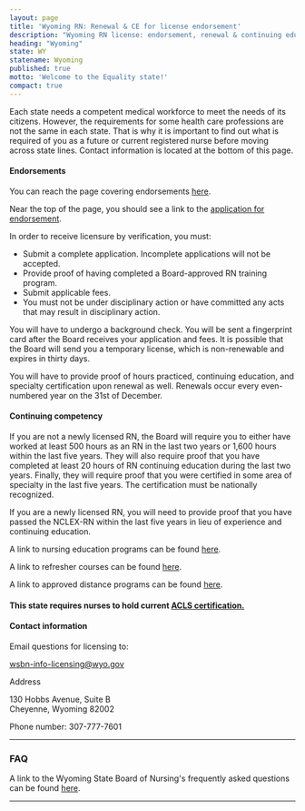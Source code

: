 ```yaml
---
layout: page
title: 'Wyoming RN: Renewal & CE for license endorsement'
description: "Wyoming RN license: endorsement, renewal & continuing education basics. Comply & advance your nursing career in the state."
heading: "Wyoming"
state: WY
statename: Wyoming
published: true
motto: 'Welcome to the Equality state!'
compact: true
---
```


Each state needs a competent medical workforce to meet the needs of its citizens. However, the requirements for some health care professions are not the same in each state. That is why it is important to find out what is required of you as a future or current registered nurse before moving across state lines. Contact information is located at the bottom of this page.

#### Endorsements

You can reach the page covering endorsements [here](https://wsbn.wyo.gov/licensing).

Near the top of the page, you should see a link to the [application for endorsement](https://nursing-online.state.wy.us/Resources/RN%20Endorsement%20App%204-22-2013.pdf).

In order to receive licensure by verification, you must:

*   Submit a complete application. Incomplete applications will not be accepted.
*   Provide proof of having completed a Board-approved RN training program.
*   Submit applicable fees.
*   You must not be under disciplinary action or have committed any acts that may result in disciplinary action.

You will have to undergo a background check. You will be sent a fingerprint card after the Board receives your application and fees. It is possible that the Board will send you a temporary license, which is non-renewable and expires in thirty days.

You will have to provide proof of hours practiced, continuing education, and specialty certification upon renewal as well. Renewals occur every even-numbered year on the 31st of December.

#### Continuing competency

If you are not a newly licensed RN, the Board will require you to either have worked at least 500 hours as an RN in the last two years or 1,600 hours within the last five years. They will also require proof that you have completed at least 20 hours of RN continuing education during the last two years. Finally, they will require proof that you were certified in some area of specialty in the last five years. The certification must be nationally recognized.

If you are a newly licensed RN, you will need to provide proof that you have passed the NCLEX-RN within the last five years in lieu of experience and continuing education.

A link to nursing education programs can be found [here](https://drive.google.com/file/d/1Bi7wSLaxUTrRjY79QZaUzbx5zmKvKP8R/view).

A link to refresher courses can be found [here](https://wsbn.wyo.gov/education#h.r2jmbr5babw9).

A link to approved distance programs can be found [here](https://wsbn.wyo.gov/education).

#### This state requires nurses to hold current [ACLS certification.](https://www.acls.net/wyoming-acls-pals-bls)

#### Contact information

Email questions for licensing to:

<wsbn-info-licensing@wyo.gov>

Address

130 Hobbs Avenue, Suite B  
Cheyenne, Wyoming 82002

Phone number: 307-777-7601

* * *

### FAQ

A link to the Wyoming State Board of Nursing's frequently asked questions can be found [here](https://wsbn.wyo.gov/practice#h.3jerg92o3ji0).

* * *

